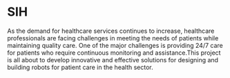 # SIH

As the demand for healthcare services continues to increase, healthcare professionals are facing challenges in meeting the needs of patients while maintaining quality care. One of the major 
challenges is providing 24/7 care for patients who require continuous monitoring and assistance.This project is all about to develop innovative and effective solutions for designing and building robots 
for patient care in the health sector. 

